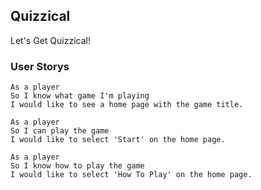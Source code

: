 ## Quizzical
Let's Get Quizzical!

### User Storys
```
As a player
So I know what game I'm playing
I would like to see a home page with the game title.

As a player
So I can play the game
I would like to select 'Start' on the home page.

As a player
So I know how to play the game
I would like to select 'How To Play' on the home page.
```
